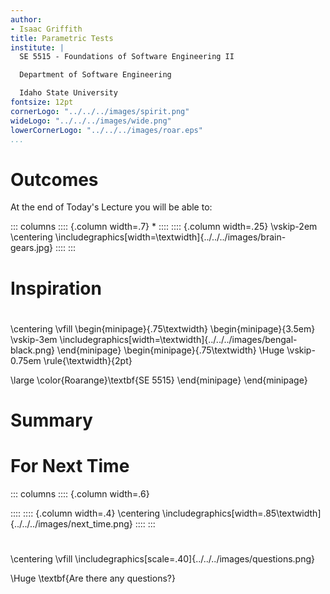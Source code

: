 ```yaml
---
author:
- Isaac Griffith
title: Parametric Tests
institute: |
  SE 5515 - Foundations of Software Engineering II

  Department of Software Engineering

  Idaho State University
fontsize: 12pt
cornerLogo: "../../../images/spirit.png"
wideLogo: "../../../images/wide.png"
lowerCornerLogo: "../../../images/roar.eps"
...
```


# Outcomes

At the end of Today's Lecture you will be able to:

::: columns
:::: {.column width=.7}
*
::::
:::: {.column width=.25}
\vskip-2em
\centering
\includegraphics[width=\textwidth]{../../../images/brain-gears.jpg}
::::
:::

# Inspiration


#

\centering
\vfill
\begin{minipage}{.75\textwidth}
\begin{minipage}{3.5em}
\vskip-3em
\includegraphics[width=\textwidth]{../../../images/bengal-black.png}
\end{minipage}
\begin{minipage}{.75\textwidth}
\Huge
\vskip-0.75em
\rule{\textwidth}{2pt}

\large \color{Roarange}\textbf{SE 5515}
\end{minipage}
\end{minipage}

# Summary


# For Next Time

::: columns
:::: {.column width=.6}

::::
:::: {.column width=.4}
\centering
\includegraphics[width=.85\textwidth]{../../../images/next_time.png}
::::
:::

#

\centering
\vfill
\includegraphics[scale=.40]{../../../images/questions.png}

\Huge \textbf{Are there any questions?}
